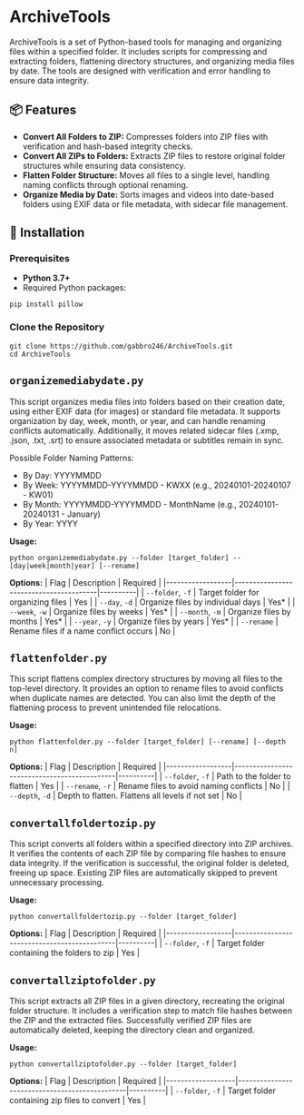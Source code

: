 # ArchiveTools

ArchiveTools is a set of Python-based tools for managing and organizing files within a specified folder. It includes scripts for compressing and extracting folders, flattening directory structures, and organizing media files by date. The tools are designed with verification and error handling to ensure data integrity.

## 📦 Features
- **Convert All Folders to ZIP:** Compresses folders into ZIP files with verification and hash-based integrity checks.
- **Convert All ZIPs to Folders:** Extracts ZIP files to restore original folder structures while ensuring data consistency.
- **Flatten Folder Structure:** Moves all files to a single level, handling naming conflicts through optional renaming.
- **Organize Media by Date:** Sorts images and videos into date-based folders using EXIF data or file metadata, with sidecar file management.

## 🚀 Installation
### Prerequisites
- **Python 3.7+**
- Required Python packages:
```
pip install pillow
```

### Clone the Repository
```
git clone https://github.com/gabbro246/ArchiveTools.git
cd ArchiveTools
```

## `organizemediabydate.py`

This script organizes media files into folders based on their creation date, using either EXIF data (for images) or standard file metadata. It supports organization by day, week, month, or year, and can handle renaming conflicts automatically. Additionally, it moves related sidecar files (.xmp, .json, .txt, .srt) to ensure associated metadata or subtitles remain in sync.

Possible Folder Naming Patterns:

- By Day: YYYYMMDD
- By Week: YYYYMMDD-YYYYMMDD - KWXX (e.g., 20240101-20240107 - KW01)
- By Month: YYYYMMDD-YYYYMMDD - MonthName (e.g., 20240101-20240131 - January)
- By Year: YYYY

**Usage:**
```
python organizemediabydate.py --folder [target_folder] --[day|week|month|year] [--rename]
```

**Options:**
| Flag             | Description                            | Required |
|------------------|----------------------------------------|----------|
| `--folder`, `-f` | Target folder for organizing files     | Yes      |
| `--day`, `-d`    | Organize files by individual days      | Yes*     |
| `--week`, `-w`   | Organize files by weeks                | Yes*     |
| `--month`, `-m`  | Organize files by months               | Yes*     |
| `--year`, `-y`   | Organize files by years                | Yes*     |
| `--rename`       | Rename files if a name conflict occurs | No       |

## `flattenfolder.py`
This script flattens complex directory structures by moving all files to the top-level directory. It provides an option to rename files to avoid conflicts when duplicate names are detected. You can also limit the depth of the flattening process to prevent unintended file relocations.

**Usage:**
```
python flattenfolder.py --folder [target_folder] [--rename] [--depth n]
```

**Options:**
| Flag             | Description                                 | Required |
|------------------|---------------------------------------------|----------|
| `--folder`, `-f` | Path to the folder to flatten               | Yes      |
| `--rename`, `-r` | Rename files to avoid naming conflicts      | No       |
| `--depth`, `-d`  | Depth to flatten. Flattens all levels if not set | No       |

## `convertallfoldertozip.py`
This script converts all folders within a specified directory into ZIP archives. It verifies the contents of each ZIP file by comparing file hashes to ensure data integrity. If the verification is successful, the original folder is deleted, freeing up space. Existing ZIP files are automatically skipped to prevent unnecessary processing.

**Usage:**
```
python convertallfoldertozip.py --folder [target_folder]
```

**Options:**
| Flag             | Description                                 | Required |
|------------------|---------------------------------------------|----------|
| `--folder`, `-f` | Target folder containing the folders to zip | Yes      |

## `convertallziptofolder.py`
This script extracts all ZIP files in a given directory, recreating the original folder structure. It includes a verification step to match file hashes between the ZIP and the extracted files. Successfully verified ZIP files are automatically deleted, keeping the directory clean and organized.

**Usage:**
```
python convertallziptofolder.py --folder [target_folder]
```

**Options:**
| Flag              | Description                                   | Required |
|-------------------|-----------------------------------------------|----------|
| `--folder`, `-f`  | Target folder containing zip files to convert | Yes      |
